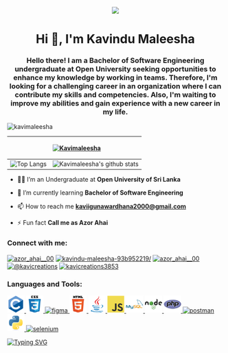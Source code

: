 <p align="center" ><img  src = "https://github.com/7oSkaaa/7oSkaaa/blob/main/Images/about_me.gif?raw=true" width = 100px></p>
<h1 align="center">Hi 👋, I'm Kavindu Maleesha</h1>
<h3 align="center">Hello there! I am a Bachelor of Software Engineering undergraduate at Open University seeking opportunities to enhance my knowledge by working in teams. Therefore, I'm looking for a challenging career in an organization where I can contribute my skills and competencies. Also, I'm waiting to improve my abilities and gain experience with a new career in my life.</h3>

<p align="left"> <img src="https://komarev.com/ghpvc/?username=kavimaleesha&label=Profile%20views&color=0e75b6&style=flat" alt="kavimaleesha" /> </p>


||<p align="left"> <a href="https://github.com/ryo-ma/github-profile-trophy"><img src="https://github-profile-trophy.vercel.app/?username=Kavimaleesha" alt="Kavimaleesha" /></a> </p> |
| --- | --- |
| ![Top Langs](https://github-readme-stats.vercel.app/api/top-langs/?username=Kavimaleesha&theme=tokyonight) | ![Kavimaleesha's github stats](https://github-readme-stats.vercel.app/api?username=Kavimaleesha&show_icons=true&theme=tokyonight) |



- 👨‍💻 I’m an Undergraduate at **Open University of Sri Lanka**

- 🌱 I’m currently learning **Bachelor of Software Engineering**

- 📫 How to reach me **kaviigunawardhana2000@gmail.com**

- ⚡ Fun fact **Call me as Azor Ahai**

<h3 align="left">Connect with me:</h3>
<p align="left">
<a href="https://twitter.com/azor_ahai__00" target="blank"><img align="center" src="https://raw.githubusercontent.com/rahuldkjain/github-profile-readme-generator/master/src/images/icons/Social/twitter.svg" alt="azor_ahai__00" height="30" width="40" /></a>
<a href="https://linkedin.com/in/kavindu-maleesha-93b952219/" target="blank"><img align="center" src="https://raw.githubusercontent.com/rahuldkjain/github-profile-readme-generator/master/src/images/icons/Social/linked-in-alt.svg" alt="kavindu-maleesha-93b952219/" height="30" width="40" /></a>
<a href="https://instagram.com/azor_ahai__00" target="blank"><img align="center" src="https://raw.githubusercontent.com/rahuldkjain/github-profile-readme-generator/master/src/images/icons/Social/instagram.svg" alt="azor_ahai__00" height="30" width="40" /></a>
<a href="https://medium.com/@kavicreations" target="blank"><img align="center" src="https://raw.githubusercontent.com/rahuldkjain/github-profile-readme-generator/master/src/images/icons/Social/medium.svg" alt="@kavicreations" height="30" width="40" /></a>
<a href="https://www.youtube.com/@kavicreations3853" target="blank"><img align="center" src="https://raw.githubusercontent.com/rahuldkjain/github-profile-readme-generator/master/src/images/icons/Social/youtube.svg" alt="kavicreations3853" height="30" width="40" /></a>
</p>

<h3 align="left">Languages and Tools:</h3>
<p align="left"> <a href="https://www.cprogramming.com/" target="_blank" rel="noreferrer"> <img src="https://raw.githubusercontent.com/devicons/devicon/master/icons/c/c-original.svg" alt="c" width="40" height="40"/> </a> <a href="https://www.w3schools.com/css/" target="_blank" rel="noreferrer"> <img src="https://raw.githubusercontent.com/devicons/devicon/master/icons/css3/css3-original-wordmark.svg" alt="css3" width="40" height="40"/> </a> <a href="https://www.figma.com/" target="_blank" rel="noreferrer"> <img src="https://www.vectorlogo.zone/logos/figma/figma-icon.svg" alt="figma" width="40" height="40"/> </a> <a href="https://www.w3.org/html/" target="_blank" rel="noreferrer"> <img src="https://raw.githubusercontent.com/devicons/devicon/master/icons/html5/html5-original-wordmark.svg" alt="html5" width="40" height="40"/> </a> <a href="https://www.java.com" target="_blank" rel="noreferrer"> <img src="https://raw.githubusercontent.com/devicons/devicon/master/icons/java/java-original.svg" alt="java" width="40" height="40"/> </a> <a href="https://developer.mozilla.org/en-US/docs/Web/JavaScript" target="_blank" rel="noreferrer"> <img src="https://raw.githubusercontent.com/devicons/devicon/master/icons/javascript/javascript-original.svg" alt="javascript" width="40" height="40"/> </a> <a href="https://www.mysql.com/" target="_blank" rel="noreferrer"> <img src="https://raw.githubusercontent.com/devicons/devicon/master/icons/mysql/mysql-original-wordmark.svg" alt="mysql" width="40" height="40"/> </a> <a href="https://nodejs.org" target="_blank" rel="noreferrer"> <img src="https://raw.githubusercontent.com/devicons/devicon/master/icons/nodejs/nodejs-original-wordmark.svg" alt="nodejs" width="40" height="40"/> </a> <a href="https://www.php.net" target="_blank" rel="noreferrer"> <img src="https://raw.githubusercontent.com/devicons/devicon/master/icons/php/php-original.svg" alt="php" width="40" height="40"/> </a> <a href="https://postman.com" target="_blank" rel="noreferrer"> <img src="https://www.vectorlogo.zone/logos/getpostman/getpostman-icon.svg" alt="postman" width="40" height="40"/> </a> <a href="https://www.python.org" target="_blank" rel="noreferrer"> <img src="https://raw.githubusercontent.com/devicons/devicon/master/icons/python/python-original.svg" alt="python" width="40" height="40"/> </a> <a href="https://www.selenium.dev" target="_blank" rel="noreferrer"> <img src="https://raw.githubusercontent.com/detain/svg-logos/780f25886640cef088af994181646db2f6b1a3f8/svg/selenium-logo.svg" alt="selenium" width="40" height="40"/> </a> </p>

[![Typing SVG](https://readme-typing-svg.herokuapp.com?font=Fira+Code&pause=1000&color=05F714&width=435&lines=Hi+%F0%9F%91%8B%2C+I'm+Kavindu+Maleesha;Bachelor+of+Software+Engineering+at+OUSL)](https://git.io/typing-svg)
